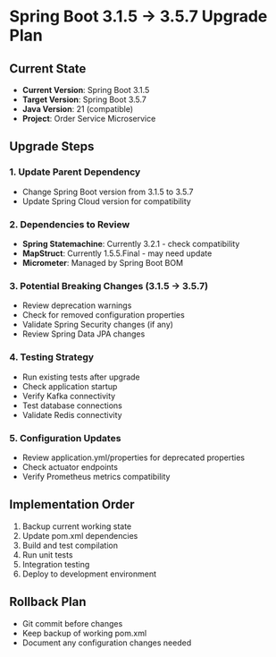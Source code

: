 # Spring Boot 3.1.5 → 3.5.7 Upgrade Plan

## Current State
- **Current Version**: Spring Boot 3.1.5
- **Target Version**: Spring Boot 3.5.7
- **Java Version**: 21 (compatible)
- **Project**: Order Service Microservice

## Upgrade Steps

### 1. Update Parent Dependency
- Change Spring Boot version from 3.1.5 to 3.5.7
- Update Spring Cloud version for compatibility

### 2. Dependencies to Review
- **Spring Statemachine**: Currently 3.2.1 - check compatibility
- **MapStruct**: Currently 1.5.5.Final - may need update
- **Micrometer**: Managed by Spring Boot BOM

### 3. Potential Breaking Changes (3.1.5 → 3.5.7)
- Review deprecation warnings
- Check for removed configuration properties
- Validate Spring Security changes (if any)
- Review Spring Data JPA changes

### 4. Testing Strategy
- Run existing tests after upgrade
- Check application startup
- Verify Kafka connectivity
- Test database connections
- Validate Redis connectivity

### 5. Configuration Updates
- Review application.yml/properties for deprecated properties
- Check actuator endpoints
- Verify Prometheus metrics compatibility

## Implementation Order
1. Backup current working state
2. Update pom.xml dependencies
3. Build and test compilation
4. Run unit tests
5. Integration testing
6. Deploy to development environment

## Rollback Plan
- Git commit before changes
- Keep backup of working pom.xml
- Document any configuration changes needed